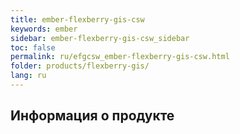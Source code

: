 ```yaml
---
title: ember-flexberry-gis-csw
keywords: ember
sidebar: ember-flexberry-gis-csw_sidebar
toc: false
permalink: ru/efgcsw_ember-flexberry-gis-csw.html
folder: products/flexberry-gis/
lang: ru
---
```


## Информация о продукте
